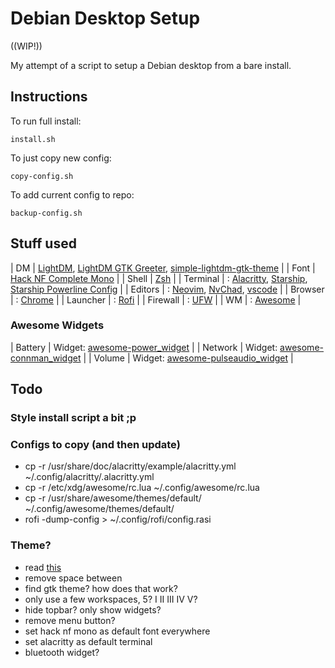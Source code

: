 # Debian Desktop Setup

((WIP!))

My attempt of a script to setup a Debian desktop from a bare install.

## Instructions
To run full install:
```
install.sh
```
To just copy new config:
```
copy-config.sh
```
To add current config to repo:
```
backup-config.sh
```

## Stuff used
 | DM | [LightDM](https://github.com/canonical/lightdm), [LightDM GTK Greeter](https://github.com/Xubuntu/lightdm-gtk-greeter), [simple-lightdm-gtk-theme](https://github.com/freande/simple-lightdm-gtk-theme) |
 | Font | [Hack NF Complete Mono](https://github.com/ryanoasis/nerd-fonts.git) |
 | Shell | [Zsh](https://www.zsh.org/) |
 | Terminal | : [Alacritty](https://alacritty.org/), [Starship](https://starship.rs/), [Starship Powerline Config](https://github.com/freande/starship-powerline-config) |
 | Editors | : [Neovim](https://neovim.io/), [NvChad](https://github.com/NvChad/NvChad), [vscode](https://code.visualstudio.com/) |
 | Browser | : [Chrome](https://www.google.com/chrome/) |
 | Launcher | : [Rofi](https://github.com/davatorium/rofi) |
 | Firewall | : [UFW](https://manpages.ubuntu.com/manpages/bionic/en/man8/ufw.8.html) |
 | WM | : [Awesome](https://awesomewm.org/) |

### Awesome Widgets
 | Battery |  Widget: [awesome-power_widget](https://github.com/stefano-m/awesome-power_widget) |
 | Network |  Widget: [awesome-connman_widget](https://github.com/stefano-m/awesome-connman_widget) |
 | Volume |  Widget: [awesome-pulseaudio_widget](https://github.com/stefano-m/awesome-pulseaudio_widget) |
 
## Todo
### Style install script a bit ;p
### Configs to copy (and then update)
- cp -r /usr/share/doc/alacritty/example/alacritty.yml  ~/.config/alacritty/.alacritty.yml
- cp -r /etc/xdg/awesome/rc.lua ~/.config/awesome/rc.lua
- cp -r /usr/share/awesome/themes/default/ ~/.config/awesome/themes/default/
- rofi -dump-config > ~/.config/rofi/config.rasi
### Theme?
- read [this](http://epsi-rns.github.io/desktop/2019/06/15/awesome-overview.html)
- remove space between
- find gtk theme? how does that work?
- only use a few workspaces, 5? I II III IV V?
- hide topbar? only show widgets?
- remove menu button?
- set hack nf mono as default font everywhere
- set alacritty as default terminal
- bluetooth widget?
